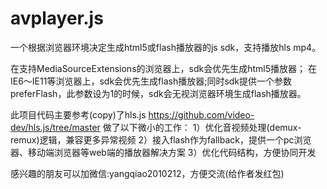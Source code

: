 # avplayer.js
一个根据浏览器环境决定生成html5或flash播放器的js sdk，支持播放hls mp4。

在支持MediaSourceExtensions的浏览器上，sdk会优先生成html5播放器；
在IE6～IE11等浏览器上，sdk会优先生成flash播放器;同时sdk提供一个参数preferFlash，此参数设为1的时候，sdk会无视浏览器环境生成flash播放器。

此项目代码主要参考(copy)了hls.js https://github.com/video-dev/hls.js/tree/master
做了以下微小的工作：
    1）优化音视频处理(demux-remux)逻辑，兼容更多异常视频
    2）接入flash作为fallback，提供一个pc浏览器、移动端浏览器等web端的播放器解决方案
    3）优化代码结构，方便协同开发

感兴趣的朋友可以加微信:yangqiao2010212，方便交流(给作者发红包)

